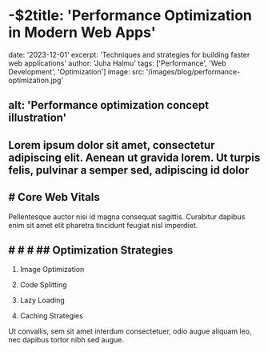 
# -$2title: 'Performance Optimization in Modern Web Apps'

date: '2023-12-01'
excerpt: 'Techniques and strategies for building faster web applications'
author: 'Juha Halmu'
tags: ['Performance', 'Web Development', 'Optimization']
image:
  src: '/images/blog/performance-optimization.jpg'

## alt: 'Performance optimization concept illustration'

## Lorem ipsum dolor sit amet, consectetur adipiscing elit. Aenean ut gravida lorem. Ut turpis felis, pulvinar a semper sed, adipiscing id dolor

## # Core Web Vitals

Pellentesque auctor nisi id magna consequat sagittis. Curabitur dapibus enim sit amet elit pharetra tincidunt feugiat nisl imperdiet.

## # # # ## Optimization Strategies


1. Image Optimization


1. Code Splitting


1. Lazy Loading


1. Caching Strategies

Ut convallis, sem sit amet interdum consectetuer, odio augue aliquam leo, nec dapibus tortor nibh sed augue.
